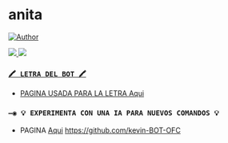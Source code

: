 # anita

<a href="https://github.com/kevin-BOT-OFC"><img title="Author" src="https://img.shields.io/badge/Author-Kevin-Bots-red.svg?style=for-the-badge&logo=github"></a>
<p align="center">

 <a href="http://wa.me/573001382233" target="blank"><img src="https://img.shields.io/badge/OFC-KEVIN_CREADOR-25D366?style=for-the-badge&logo=whatsapp&logoColor=white" />
<a href="http://wa.me/573001382233" target="blank"><img src="https://img.shields.io/badge/OFC-KEVIN_CREADOR-25D366?style=for-the-badge&logo=whatsapp&logoColor=white" />
 
 
 ### `🖍 LETRA DEL BOT 🖍`
- PAGINA USADA PARA LA LETRA [Aqui](https://smiley.cool/es/weirdmaker.php)

### `—◉ 💡 EXPERIMENTA CON UNA IA PARA NUEVOS COMANDOS 💡`
- PAGINA [Aqui](https://beta.openai.com/playground)
https://github.com/kevin-BOT-OFC
